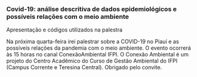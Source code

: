 ###  Covid-19: análise descritiva de dados epidemiológicos e possíveis relações com o meio ambiente
Apresentação e códigos utilizados na palestra 

Na próxima quarta-feira irei palestrar sobre a COVID-19 no Piauí e as possíveis relações da pandemia com o meio ambiente. O evento ocorrerá às 15 horas no canal ConexãoAmbiental IFPI. O Conexão Ambiental é um projeto do Centro Acadêmico do Curso de Gestão Ambiental do IFPI (Campus Corrente e Teresina Central). Obrigado pelo convite.



